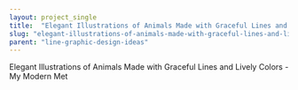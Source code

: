 ```yaml
---
layout: project_single
title:  "Elegant Illustrations of Animals Made with Graceful Lines and Lively Colors"
slug: "elegant-illustrations-of-animals-made-with-graceful-lines-and-lively-colors"
parent: "line-graphic-design-ideas"
---
```

Elegant Illustrations of Animals Made with Graceful Lines and Lively Colors - My Modern Met